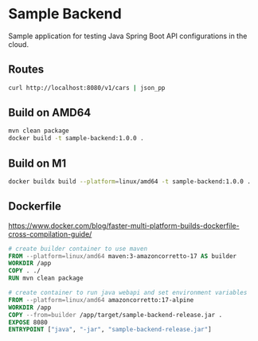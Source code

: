 # Sample Backend

Sample application for testing Java Spring Boot API configurations in the cloud.

## Routes

```bash
curl http://localhost:8080/v1/cars | json_pp
```

## Build on AMD64

```bash
mvn clean package
docker build -t sample-backend:1.0.0 .
```

## Build on M1

```bash
docker buildx build --platform=linux/amd64 -t sample-backend:1.0.0 .
```

## Dockerfile 

https://www.docker.com/blog/faster-multi-platform-builds-dockerfile-cross-compilation-guide/

```dockerfile
# create builder container to use maven
FROM --platform=linux/amd64 maven:3-amazoncorretto-17 AS builder
WORKDIR /app
COPY . ./
RUN mvn clean package

# create container to run java webapi and set environment variables
FROM --platform=linux/amd64 amazoncorretto:17-alpine
WORKDIR /app
COPY --from=builder /app/target/sample-backend-release.jar .
EXPOSE 8080
ENTRYPOINT ["java", "-jar", "sample-backend-release.jar"]
```